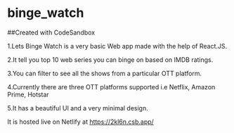 # binge_watch
##Created with CodeSandbox

  1.Lets Binge Watch is a very basic Web app made with the help of React.JS.

  2.It tell you top 10 web series you can binge on based on IMDB ratings.

  3.You can filter to see all the shows from a particular OTT platform.

  4.Currently there are three OTT platforms supported i.e Netflix, Amazon Prime, Hotstar

  5.It has a beautiful UI and a very minimal design.

It is hosted live on Netlify at https://2kl6n.csb.app/
